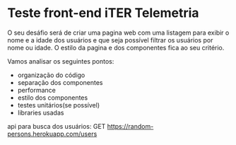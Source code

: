# Teste front-end iTER Telemetria

O seu desáfio será de criar uma pagina web com uma listagem para exibir o nome e a idade dos usuários e que seja possível filtrar os usuários por nome ou idade. O estilo da pagina e dos componentes fica ao seu critério.

Vamos analisar os seguintes pontos: 
- organização do código
- separação dos componentes
- performance
- estilo dos componentes
- testes unitários(se possível)
- libraries usadas

api para busca dos usuários: 
GET https://random-persons.herokuapp.com/users
